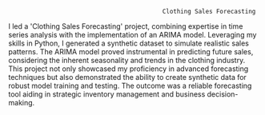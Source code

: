                                                Clothing Sales Forecasting
I led a 'Clothing Sales Forecasting' project, combining expertise in time series analysis with the implementation of an ARIMA model. Leveraging my skills in Python, I generated a synthetic dataset to simulate realistic sales patterns. The ARIMA model proved instrumental in predicting future sales, considering the inherent seasonality and trends in the clothing industry. This project not only showcased my proficiency in advanced forecasting techniques but also demonstrated the ability to create synthetic data for robust model training and testing. The outcome was a reliable forecasting tool aiding in strategic inventory management and business decision-making.
